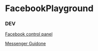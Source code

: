 FacebookPlayground
==================

### DEV

[Facebook control panel](https://developers.facebook.com/apps/602213973282943/dashboard/)

[Messenger Guidone](https://www.messenger.com/t/guidone72)